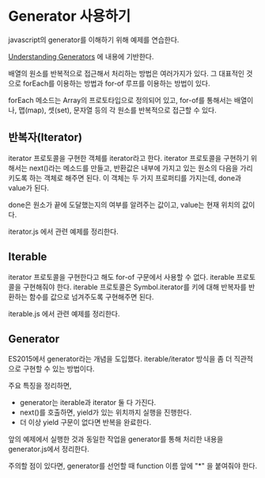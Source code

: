 # Generator 사용하기
javascript의 generator를 이해하기 위해 예제를 연습한다.

[Understanding Generators](https://medium.com/javascript-in-plain-english/javascript-understanding-generators-d7488fbf2c9a) 에 내용에 기반한다.

배열의 원소를 반복적으로 접근해서 처리하는 방법은 여러가지가 있다. 그 대표적인 것으로 forEach를 이용하는 방법과 for-of 루프를 이용하는 방법이 있다. 

forEach 메소드는 Array의 프로토타입으로 정의되어 있고, for-of를 통해서는 배열이나, 맵(map), 셋(set), 문자열 등의 각 원소를 반복적으로 접근할 수 있다.

## 반복자(Iterator)
iterator 프로토콜을 구현한 객체를 iterator라고 한다. iterator 프로토콜을 구현하기 위해서는 next()라는 메소드를 만들고, 반환값은 내부에 가지고 있는 원소의 다음을 가리키도록 하는 객체로 해주면 된다. 이 객체는 두 가지 프로퍼티를 가지는데, done과 value가 된다. 

done은 원소가 끝에 도달했는지의 여부를 알려주는 값이고, value는 현재 위치의 값이다.

iterator.js 에서 관련 예제를 정리한다.

## Iterable
iterator 프로토콜을 구현한다고 해도 for-of 구문에서 사용할 수 없다. iterable 프로토콜을 구현해줘야 한다. iterable 프로토콜은 Symbol.iterator를 키에 대해 반복자를 반환하는 함수를 값으로 넘겨주도록 구현해주면 된다.

iterable.js 에서 관련 예제를 정리한다.

## Generator
ES2015에서 generator라는 개념을 도입했다. iterable/iterator 방식을 좀 더 직관적으로 구현할 수 있는 방법이다.

주요 특징을 정리하면,
* generator는 iterable과 iterator 둘 다 가진다.
* next()를 호출하면, yield가 있는 위치까지 실행을 진행한다.
* 더 이상 yield 구문이 없다면 반복을 완료한다.

앞의 예제에서 실행한 것과 동일한 작업을 generator를 통해 처리한 내용을 generator.js에서 정리한다.

주의할 점이 있다면, generator를 선언할 때 function 이름 앞에 "*" 을 붙여줘야 한다.
